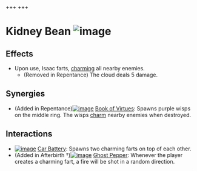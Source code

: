 +++
+++

 # Kidney Bean ![image](/image/Kidney_Bean.png) 


Effects
---------


* Upon use, Isaac farts, [charming](/wiki/Charm "Charm") all nearby enemies.
	+ (Removed in Repentance) The cloud deals 5 damage.


Synergies
-----------


* (Added in Repentance)[![image](/image/Book_of_Virtues.png)](/wiki/Book_of_Virtues "Book of Virtues") [Book of Virtues](/wiki/Book_of_Virtues "Book of Virtues"): Spawns purple wisps on the middle ring. The wisps [charm](/wiki/Status_Effects "Status Effects") nearby enemies when destroyed.


Interactions
--------------


* [![image](/image/Car_Battery.png)](/wiki/Car_Battery "Car Battery") [Car Battery](/wiki/Car_Battery "Car Battery"): Spawns two charming farts on top of each other.
* (Added in Afterbirth †)[![image](/image/Ghost_Pepper.png)](/wiki/Ghost_Pepper "Ghost Pepper") [Ghost Pepper](/wiki/Ghost_Pepper "Ghost Pepper"): Whenever the player creates a charming fart, a fire will be shot in a random direction.


